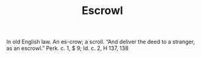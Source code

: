 ---
title: Escrowl
letter: E
permalink: "/definitions/bld-escrowl.html"
body: In old English law. An es-crow; a scroll. “And deliver the deed to a stranger,
  as an escrowl.” Perk. c. 1, $ 9; Id. c. 2, H 137, 138
published_at: '2018-07-07'
source: Black's Law Dictionary 2nd Ed (1910)
layout: post
---